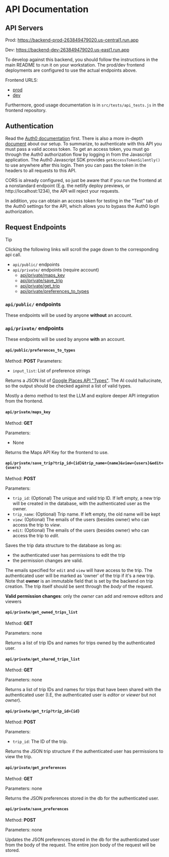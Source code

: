 # API Documentation

## API Servers

Prod: https://backend-prod-263849479020.us-central1.run.app

Dev: https://backend-dev-263849479020.us-east1.run.app

To develop against this backend, you should follow the instructions in the main README to run it on your workstation.
The prod/dev frontend deployments are configured to use the actual endpoints above.

Frontend URLS:
- [prod](https://dayscape.netlify.app/) 
- [dev](https://dayscape-dev.netlify.app/)

Furthermore, good usage documentation is in `src/tests/api_tests.js` in the frontend repository.

## Authentication

Read the [Auth0 documentation](https://auth0.com/docs/quickstart/backend/python/02-using) first. There is also a more
in-depth [document](https://auth0.com/docs/get-started/architecture-scenarios/spa-api) about our setup. To summarize, to
authenticate with this API you must pass a valid access token. To get an access token, you must go through the Auth0
authorization flow by logging in from the Javascript application. The Auth0 Javascript SDK provides
`getAccessTokenSilently()` to use anywhere after this login. Then you can pass the token in the headers to all requests
to this API.

CORS is already configured, so just be aware that if you run the frontend at a nonstandard endpoint (E.g. the netlify
deploy previews, or http://localhost:1234), the API will reject your requests.

In addition, you can obtain an access token for testing in the "Test" tab of the Auth0 settings for the API, which
allows you to bypass the Auth0 login authorization.

## Request Endpoints

> [!TIP]
> Clicking the following links will scroll the page down to the corresponding api call.

- `api/public/` endpoints
- `api/private/` endpoints (require account)
    - [api/private/maps_key](#apiprivatemaps_key)
    - [api/private/save_trip](#apiprivatesave_tripuser_ididviewuserseditusers)
    - [api/private/get_trip](#apiprivateget_tripuser_idid)
    - [api/private/preferences_to_types](#apiprivatepreferences_to_types)

### `api/public/` endpoints

These endpoints will be used by anyone **without** an account.

### `api/private/` endpoints

These endpoints will be used by anyone **with** an account.

#### `api/public/preferences_to_types`

Method: **POST**
Parameters:
- `input_list`: List of preference strings

Returns a JSON list of [Google Places API
"Types"](https://developers.google.com/maps/documentation/places/web-service/supported_types). The
AI could hallucinate, so the output should be checked against a list
of valid types.

Mostly a demo method to test the LLM and explore deeper API
integration from the frontend.


#### `api/private/maps_key`

Method: **GET**

Parameters:

- None

Returns the Maps API Key for the frontend to use.

#### `api/private/save_trip?trip_id={id}&trip_name={name}&view={users}&edit={users}`

Method: **POST**

Parameters:

- `trip_id`: (Optional) The unique and valid trip ID. If left empty, a
  new trip will be created in the database, with the authenticated
  user as the owner.
- `trip_name`: (Optional) Trip name. If left empty, the old name will
  be kept
- `view`: (Optional) The emails of the users (besides owner) who can
  access the trip to *view*.
- `edit`: (Optional) The emails of the users (besides owner) who can
  access the trip to *edit*.

Saves the trip data structure to the database as long as:

- the authenticated user has permissions to edit the trip
- the permission changes are valid.

The emails specified for `edit` and `view` will have access to the
trip. The authenticated user will be marked as 'owner' of the trip if
it's a new trip. Note that **owner** is an immutable field that is set
by the backend on trip creation. The trip itself should be sent
through the _body_ of the request.

**Valid permission changes**: only the _owner_ can add and remove editors and viewers

#### `api/private/get_owned_trips_list`

Method: **GET**

Parameters: none

Returns a list of trip IDs and names for trips owned by the authenticated user.

#### `api/private/get_shared_trips_list`
Method: **GET**

Parameters: none

Returns a list of trip IDs and names for trips that have been shared
with the authenticated user (I.E, the authenticated user is _editor_
or _viewer_ but not _owner_).

#### `api/private/get_trip?trip_id={id}`

Method: **POST**

Parameters:

- `trip_id`: The ID of the trip.

Returns the JSON trip structure if the authenticated user has
permissions to view the trip.

#### `api/private/get_preferences`

Method: **GET**

Parameters: none

Returns the JSON preferences stored in the db for the authenticated user.

#### `api/private/save_preferences`

Method: **POST**

Parameters: none

Updates the JSON preferences stored in the db for the authenticated
user from the body of the request. The entire json body of the request
will be stored.

